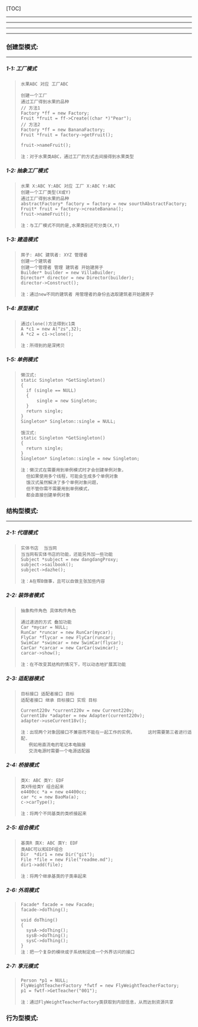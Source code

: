 [TOC]

----

---

***

---



###  创建型模式:

---

##### 1-1:  工厂模式

>```
> 水果ABC 对应 工厂ABC
> 
> 创建一个工厂
> 通过工厂得到水果的品种
> // 方法1
> Factory *ff = new Factory;
> Fruit *fruit = ff->Create((char *)"Pear");
> // 方法2
> Factory *ff = new BananaFactory;
> Fruit *fruit = factory->getFruit();
> 
> fruit->nameFruit();
> 
> 注：对于水果类ABC，通过工厂的方式去间接得到水果类型
>```

##### 1-2:  抽象工厂模式

>```
>水果 X:ABC Y:ABC 对应 工厂 X:ABC Y:ABC
>创建一个工厂类型(X或Y)
>通过工厂得到水果的品种
>abstractFactory* factory = factory	= new sourthAbstractFactory; 
>Fruit* fruit = factory->createBanana();
>fruit->nameFruit();
>
>注：与工厂模式不同的是,水果类别还可分类(X,Y)
>```

##### 1-3:  建造模式

>```
>房子: ABC 建筑者: XYZ 管理者
>创建一个建筑者
>创建一个管理者 管理 建筑者 开始建房子
>Builder* builder = new VillaBuilder;
>Director* director = new Director(builder);
>director->Construct();
>
>注：通过new不同的建筑者 用管理者的身份去选取建筑者开始建房子
>```

##### 1-4:  原型模式

>```
>通过clone()方法得到c1类
>A *c1 = new A("zs",32);
>A *c2 = c1->clone();
>
>注：所得到的是深拷贝
>```

##### 1-5:  单例模式

>```
>懒汉式:
>static Singleton *GetSingleton()
>{
>	if (single == NULL)
>	{
>		single = new Singleton;
>	}
>	return single;
>}
>Singleton* Singleton::single = NULL;
>
>饿汉式:
>static Singleton *GetSingleton()
>{
>	return single;
>}
>Singleton* Singleton::single = new Singleton;
>
>注：懒汉式在需要用到单例模式时才会创建单例对象，
>   但如果使用多个线程，可能会生成多个单例对象
>   饿汉式虽然解决了多个单例对象问题，
>   但不管你需不需要用到单例模式，
>   都会直接创建单例对象
>```



### 结构型模式:

---

##### 2-1:  代理模式

> ```
> 实体书店  当当网
> 当当网有实体书店的功能，还能另外加一些功能
> Subject *subject = new dangdangProxy;
> subject->sailbook();
> subject->dazhe();
> 
> 注：A在帮B做事，且可以自做主张加些内容
> ```

##### 2-2:  装饰者模式

>```
>抽象构件角色 具体构件角色
>
>通过递进的方式 叠加功能
>Car *mycar = NULL; 
>RunCar *runcar = new RunCar(mycar);
>FlyCar *flycar = new FlyCar(runcar);
>SwimCar *swimcar = new SwimCar(flycar);
>CarCar *carcar = new CarCar(swimcar);
>carcar->show();
>
>注：在不改变其结构的情况下，可以动态地扩展其功能
>```

##### 2-3:  适配器模式

> ```
> 目标接口 适配者接口 目标
> 适配者接口 继承 目标接口 实现 目标
> 
> Current220v *current220v = new Current220v;
> Current18v *adapter = new Adapter(current220v);
> adapter->useCurrent18v();
> 
> 注：出现两个对象因接口不兼容而不能在一起工作的实例，	 这时需要第三者进行适配.
>    例如用直流电的笔记本电脑接
>    交流电源时需要一个电源适配器
> ```

##### 2-4:  桥接模式

> ```
> 类X: ABC 类Y: EDF
> 类X传给类Y 组合起来
> e4400cc *a = new e4400cc; 
> car *c = new BaoMa(a);
> c->carType();
> 
> 注：将两个不同基类的类桥接起来
> ```

##### 2-5:  组合模式

> ```
> 基类R 类X: ABC 类Y: EDF
> 类ABC可以和EDF组合
> Dir  *dir1 = new Dir("git");
> File *file = new File("readme.md");
> dir1->add(file);
> 
> 注：将两个继承基类的子类串起来
> ```

##### 2-6:  外观模式

> ```
> Facade* facade = new Facade;
> facade->doThing();
> 
> void doThing()
> {
> 	sysA->doThing();
> 	sysB->doThing();
> 	sysC->doThing();
> }
> 注：把一个复杂的模块或子系统制定成一个外界访问的接口
> ```

##### 2-7:  享元模式

> ```
> Person *p1 = NULL;
> FlyWeightTeacherFactory *fwtf = new FlyWeightTeacherFactory;
> p1 = fwtf->GetTeacher("001");
> 
> 注：通过FlyWeightTeacherFactory类获取到内部信息，从而达到资源共享
> ```

### 行为型模式:





